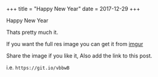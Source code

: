 +++
title = "Happy New Year"
date = 2017-12-29
+++


Happy New Year

Thats pretty much it.

If you want the full res image you can get it from [imgur](https://imgur.com/a/EM7Qs)

Share the image if you like it, Also add the link to this post.

i.e. `https://git.io/vbbwB`

